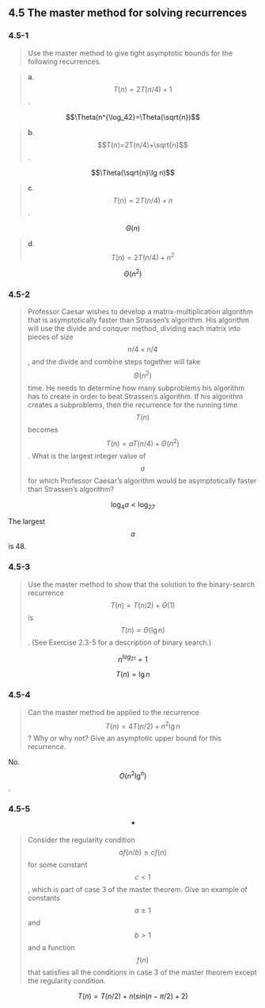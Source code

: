 ## 4.5 The master method for solving recurrences

### 4.5-1

> Use the master method to give tight asymptotic bounds for the following recurrences.

> __a__. $$T(n)=2T(n/4)+1$$.

$$\Theta(n^{\log_42}=\Theta(\sqrt{n})$$

> __b__. $$T(n)=2T(n/4)+\sqrt{n}$$.

$$\Theta(\sqrt{n}\lg n)$$

> __c__. $$T(n)=2T(n/4)+n$$.

$$\Theta(n)$$

> __d__. $$T(n)=2T(n/4)+n^2$$

$$\Theta(n^2)$$

### 4.5-2

> Professor Caesar wishes to develop a matrix-multiplication algorithm that is asymptotically faster than Strassen’s algorithm. His algorithm will use the divide and conquer method, dividing each matrix into pieces of size $$n/4\times n/4$$, and the divide and combine steps together will take $$\Theta(n^2)$$ time. He needs to determine how many subproblems his algorithm has to create in order to beat Strassen’s algorithm. If his algorithm creates a subproblems, then the recurrence for the running time $$T(n)$$ becomes $$T(n)=aT(n/4)+\Theta(n^2)$$. What is the largest integer value of $$a$$ for which Professor Caesar’s algorithm would be asymptotically faster than Strassen’s algorithm?

$$\log_4a<\log_27$$

The largest $$a$$ is 48.

### 4.5-3

> Use the master method to show that the solution to the binary-search recurrence $$T(n)=T(n/2)+\Theta(1)$$ is $$T(n)=\Theta(\lg n)$$. (See Exercise 2.3-5 for a description of binary search.)

$$n^{log_21}=1$$

$$T(n)=\lg n$$

### 4.5-4

> Can the master method be applied to the recurrence $$T(n)=4T(n/2)+n^2\lg n$$? Why or why not? Give an asymptotic upper bound for this recurrence.

No. $$O(n^2\lg^n)$$.

### 4.5-5 $$\star$$

> Consider the regularity condition $$af(n/b) \le cf(n)$$ for some constant $$c < 1$$, which is part of case 3 of the master theorem. Give an example of constants $$a \ge 1$$ and $$b > 1$$ and a function $$f(n)$$ that satisfies all the conditions in case 3 of the master theorem except the regularity condition.

$$T(n)=T(n/2)+n(sin(n-\pi/2)+2)$$
